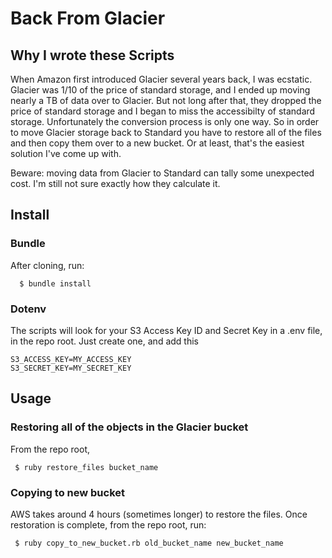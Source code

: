 # Back From Glacier

## Why I wrote these Scripts
When Amazon first introduced Glacier several years back, I was ecstatic. Glacier was 1/10 of the price of standard storage, and I ended up moving nearly a TB of data over to Glacier. But not long after that, they dropped the price of standard storage and I began to miss the accessibilty of standard storage. Unfortunately the conversion process is only one way. So in order to move Glacier storage back to Standard you have to restore all of the files and then copy them over to a new bucket. Or at least, that's the easiest solution I've come up with.

Beware: moving data from Glacier to Standard can tally some unexpected cost. I'm still not sure exactly how they calculate it.

## Install
### Bundle
After cloning, run:
```
  $ bundle install
```
### Dotenv
The scripts will look for your S3 Access Key ID and Secret Key in a .env file, in the repo root. Just create one, and add this
```
S3_ACCESS_KEY=MY_ACCESS_KEY
S3_SECRET_KEY=MY_SECRET_KEY
```

## Usage
### Restoring all of the objects in the Glacier bucket
From the repo root,
```
 $ ruby restore_files bucket_name
```

### Copying to new bucket
AWS takes around 4 hours (sometimes longer) to restore the files. Once restoration is complete, from the repo root, run:
```
 $ ruby copy_to_new_bucket.rb old_bucket_name new_bucket_name
```